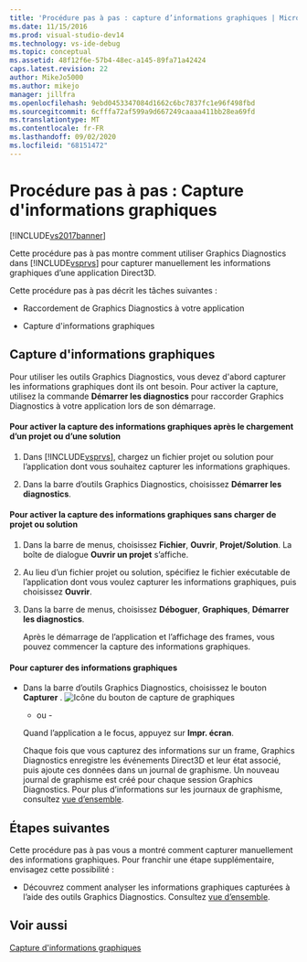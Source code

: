 ```yaml
---
title: 'Procédure pas à pas : capture d’informations graphiques | Microsoft Docs'
ms.date: 11/15/2016
ms.prod: visual-studio-dev14
ms.technology: vs-ide-debug
ms.topic: conceptual
ms.assetid: 48f12f6e-57b4-48ec-a145-89fa71a42424
caps.latest.revision: 22
author: MikeJo5000
ms.author: mikejo
manager: jillfra
ms.openlocfilehash: 9ebd0453347084d1662c6bc7837fc1e96f498fbd
ms.sourcegitcommit: 6cfffa72af599a9d667249caaaa411bb28ea69fd
ms.translationtype: MT
ms.contentlocale: fr-FR
ms.lasthandoff: 09/02/2020
ms.locfileid: "68151472"
---
```

# <a name="walkthrough-capturing-graphics-information"></a>Procédure pas à pas : Capture d'informations graphiques
[!INCLUDE[vs2017banner](../includes/vs2017banner.md)]

Cette procédure pas à pas montre comment utiliser Graphics Diagnostics dans [!INCLUDE[vsprvs](../includes/vsprvs-md.md)] pour capturer manuellement les informations graphiques d’une application Direct3D.  
  
 Cette procédure pas à pas décrit les tâches suivantes :  
  
- Raccordement de Graphics Diagnostics à votre application  
  
- Capture d'informations graphiques  
  
## <a name="capturing-graphics-information"></a>Capture d'informations graphiques  
 Pour utiliser les outils Graphics Diagnostics, vous devez d'abord capturer les informations graphiques dont ils ont besoin. Pour activer la capture, utilisez la commande **Démarrer les diagnostics** pour raccorder Graphics Diagnostics à votre application lors de son démarrage.  
  
#### <a name="to-enable-the-capture-of-graphics-information-after-a-project-or-solution-is-loaded"></a>Pour activer la capture des informations graphiques après le chargement d’un projet ou d’une solution  
  
1. Dans [!INCLUDE[vsprvs](../includes/vsprvs-md.md)], chargez un fichier projet ou solution pour l’application dont vous souhaitez capturer les informations graphiques.  
  
2. Dans la barre d’outils Graphics Diagnostics, choisissez **Démarrer les diagnostics**.  
  
#### <a name="to-enable-the-capture-of-graphics-information-without-loading-a-project-or-solution"></a>Pour activer la capture des informations graphiques sans charger de projet ou solution  
  
1. Dans la barre de menus, choisissez **Fichier**, **Ouvrir**, **Projet/Solution**. La boîte de dialogue **Ouvrir un projet** s’affiche.  
  
2. Au lieu d’un fichier projet ou solution, spécifiez le fichier exécutable de l’application dont vous voulez capturer les informations graphiques, puis choisissez **Ouvrir**.  
  
3. Dans la barre de menus, choisissez **Déboguer**, **Graphiques**, **Démarrer les diagnostics**.  
  
   Après le démarrage de l’application et l’affichage des frames, vous pouvez commencer la capture des informations graphiques.  
  
#### <a name="to-capture-graphics-information"></a>Pour capturer des informations graphiques  
  
- Dans la barre d’outils Graphics Diagnostics, choisissez le bouton **Capturer** . ![Icône du bouton de capture de graphiques](../debugger/media/debuggingdirectxgraphics.png "DebuggingDirectXGraphics")  
  
   - ou -  
  
   Quand l’application a le focus, appuyez sur **Impr. écran**.  
  
  Chaque fois que vous capturez des informations sur un frame, Graphics Diagnostics enregistre les événements Direct3D et leur état associé, puis ajoute ces données dans un journal de graphisme. Un nouveau journal de graphisme est créé pour chaque session Graphics Diagnostics. Pour plus d’informations sur les journaux de graphisme, consultez [vue d’ensemble](../debugger/overview-of-visual-studio-graphics-diagnostics.md).  
  
## <a name="next-steps"></a>Étapes suivantes  
 Cette procédure pas à pas vous a montré comment capturer manuellement des informations graphiques. Pour franchir une étape supplémentaire, envisagez cette possibilité :  
  
- Découvrez comment analyser les informations graphiques capturées à l’aide des outils Graphics Diagnostics. Consultez [vue d’ensemble](../debugger/overview-of-visual-studio-graphics-diagnostics.md).  
  
## <a name="see-also"></a>Voir aussi  
 [Capture d'informations graphiques](../debugger/capturing-graphics-information.md)
